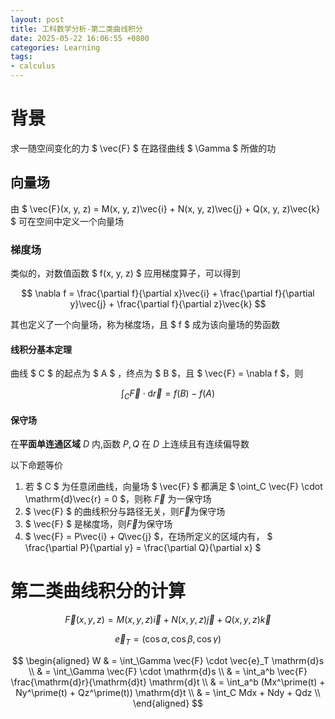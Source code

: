 ```yaml
---
layout: post
title: 工科数学分析-第二类曲线积分
date: 2025-05-22 16:06:55 +0800
categories: Learning
tags:
- calculus
---
```

# 背景

求一随空间变化的力 $ \vec{F} $ 在路径曲线 $ \Gamma $ 所做的功

## 向量场

由 $ \vec{F}(x, y, z) = M(x, y, z)\vec{i} + N(x, y, z)\vec{j} + Q(x, y, z)\vec{k} $ 可在空间中定义一个向量场

### 梯度场

类似的，对数值函数 $ f(x, y, z) $ 应用梯度算子，可以得到

$$ \nabla f = \frac{\partial f}{\partial x}\vec{i} + \frac{\partial f}{\partial y}\vec{j} + \frac{\partial f}{\partial z}\vec{k} $$

其也定义了一个向量场，称为梯度场，且 $ f $ 成为该向量场的势函数

#### 线积分基本定理

曲线 $ C $ 的起点为 $ A $ ，终点为 $ B $，且 $ \vec{F} = \nabla f $，则

$$ \int_C \vec{F} \cdot \mathrm{d}\vec{r} = f(B) - f(A) $$

#### 保守场

在**平面单连通区域** $D$ 内,函数 $P,Q$ 在 $D$ 上连续且有连续偏导数

以下命题等价

1. 若 $ C $ 为任意闭曲线，向量场 $ \vec{F} $ 都满足 $ \oint_C \vec{F} \cdot \mathrm{d}\vec{r} = 0 $，则称 $\vec{F}$ 为一保守场
2. $ \vec{F} $ 的曲线积分与路径无关，则$\vec{F}$为保守场
3. $ \vec{F} $ 是梯度场，则$\vec{F}$为保守场
4. $ \vec{F} = P\vec{i} + Q\vec{j} $，在场所定义的区域内有， $ \frac{\partial P}{\partial y} = \frac{\partial Q}{\partial x} $

# 第二类曲线积分的计算

$$ \vec{F}(x, y, z) = M(x, y, z)\vec{i} + N(x, y, z)\vec{j} + Q(x, y, z)\vec{k} $$

$$ \vec{e}_T = (\cos \alpha, \cos \beta, \cos \gamma) $$

$$ \begin{aligned} W & = \int_\Gamma \vec{F} \cdot \vec{e}_T \mathrm{d}s \\
& = \int_\Gamma \vec{F} \cdot \mathrm{d}s \\
& = \int_a^b \vec{F} \frac{\mathrm{d}r}{\mathrm{d}t} \mathrm{d}t \\
& = \int_a^b (Mx^\prime(t) + Ny^\prime(t) + Qz^\prime(t)) \mathrm{d}t \\
& = \int_C Mdx + Ndy + Qdz \\ \end{aligned} $$